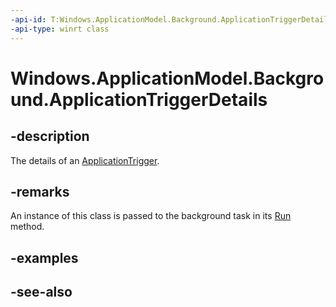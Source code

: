 ```yaml
---
-api-id: T:Windows.ApplicationModel.Background.ApplicationTriggerDetails
-api-type: winrt class
---
```


<!-- Class syntax.
public class ApplicationTriggerDetails : Windows.ApplicationModel.Background.IApplicationTriggerDetails
-->

# Windows.ApplicationModel.Background.ApplicationTriggerDetails

## -description
The details of an [ApplicationTrigger](applicationtrigger.md).

## -remarks

An instance of this class is passed to the background task in its [Run](ibackgroundtask_run.md) method.

## -examples

## -see-also

